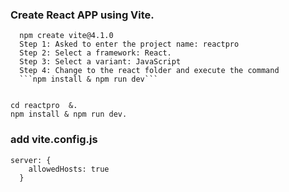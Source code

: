 ### Create React APP using Vite.  
      npm create vite@4.1.0  
      Step 1: Asked to enter the project name: reactpro    
      Step 2: Select a framework: React. 
      Step 3: Select a variant: JavaScript  
      Step 4: Change to the react folder and execute the command 
      ```npm install & npm run dev```

```

cd reactpro  &. 
npm install & npm run dev. 

```
### add vite.config.js

```
server: {
    allowedHosts: true
  }
```